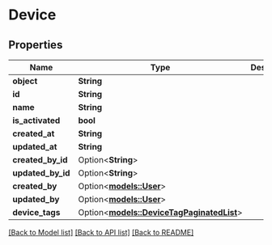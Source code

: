 # Device

## Properties

Name | Type | Description | Notes
------------ | ------------- | ------------- | -------------
**object** | **String** |  | 
**id** | **String** |  | 
**name** | **String** |  | 
**is_activated** | **bool** |  | 
**created_at** | **String** |  | 
**updated_at** | **String** |  | 
**created_by_id** | Option<**String**> |  | 
**updated_by_id** | Option<**String**> |  | 
**created_by** | Option<[**models::User**](User.md)> |  | 
**updated_by** | Option<[**models::User**](User.md)> |  | 
**device_tags** | Option<[**models::DeviceTagPaginatedList**](DeviceTagPaginatedList.md)> |  | 

[[Back to Model list]](../README.md#documentation-for-models) [[Back to API list]](../README.md#documentation-for-api-endpoints) [[Back to README]](../README.md)


